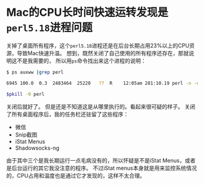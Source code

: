 # Mac的CPU长时间快速运转发现是`perl5.18`进程问题

关掉了桌面所有程序，这个`perl5.18`进程还是在后台长期占用23%以上的CPU资源，导致Mac快速升温。
想到，既然关闭了自己使用的所有程序还存在，那就说明这不是我需要的，
所以用`ps`命令找出来这个进程的说明：
```sh
$ ps auxww |grep perl

6945 100.0  0.3  2483464  25220   ??  R    12:05am 281:10.19 perl -n -em{^/dev/disk1(s[0-9]+)? on (.*) \(.*\)$} && print "$2\n"

$pkill -9 perl
```
关闭后就好了。
但是还是不知道这是从哪里执行的。看起来很可疑的样子。
关闭了所有桌面程序后，我的任务栏还驻留了这些程序：
- 微信
- Snip截图
- iStat Menus
- Shadowsocks-ng

由于其中三个是我长期运行一点毛病没有的，所以怀疑是不是iStat Menus，或者是后台运行的其它我没注意的程序。
不过iStat menus本身就是用来监控系统情况的，CPU占用和温度也是通过它才发现的，这样不太合理。
